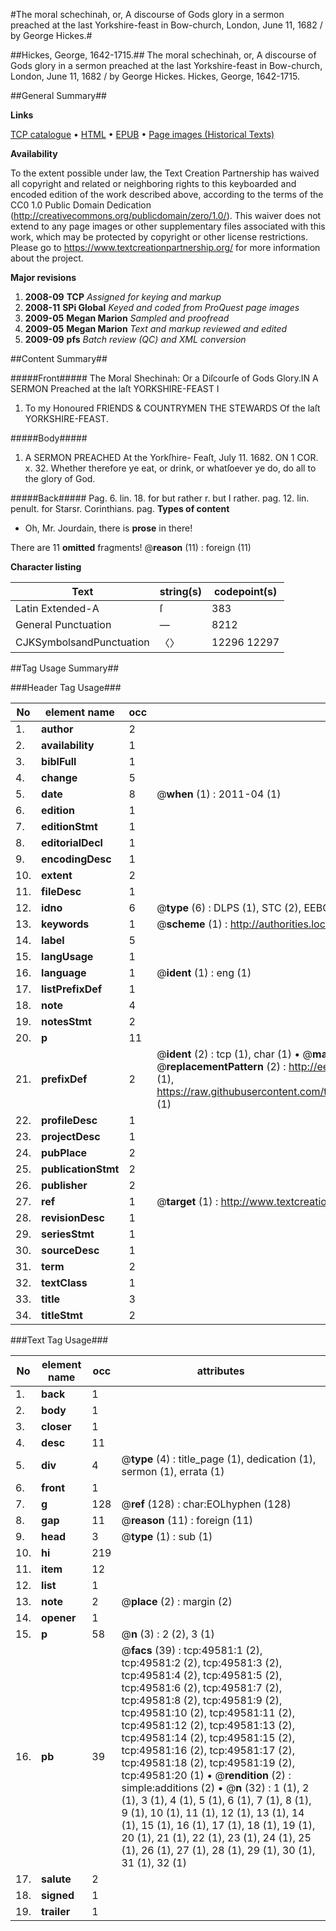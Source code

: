 #The moral schechinah, or, A discourse of Gods glory in a sermon preached at the last Yorkshire-feast in Bow-church, London, June 11, 1682 / by George Hickes.#

##Hickes, George, 1642-1715.##
The moral schechinah, or, A discourse of Gods glory in a sermon preached at the last Yorkshire-feast in Bow-church, London, June 11, 1682 / by George Hickes.
Hickes, George, 1642-1715.

##General Summary##

**Links**

[TCP catalogue](http://www.ota.ox.ac.uk/tcp/)  • 
[HTML](http://tei.it.ox.ac.uk/tcp/Texts-HTML/free/A43/A43663.html)  • 
[EPUB](http://tei.it.ox.ac.uk/tcp/Texts-EPUB/free/A43/A43663.epub) • 
[Page images (Historical Texts)](https://historicaltexts.jisc.ac.uk/eebo-11821367e)

**Availability**

To the extent possible under law, the Text Creation Partnership has waived all copyright and related or neighboring rights to this keyboarded and encoded edition of the work described above, according to the terms of the CC0 1.0 Public Domain Dedication (http://creativecommons.org/publicdomain/zero/1.0/). This waiver does not extend to any page images or other supplementary files associated with this work, which may be protected by copyright or other license restrictions. Please go to https://www.textcreationpartnership.org/ for more information about the project.

**Major revisions**

1. __2008-09__ __TCP__ *Assigned for keying and markup*
1. __2008-11__ __SPi Global__ *Keyed and coded from ProQuest page images*
1. __2009-05__ __Megan Marion__ *Sampled and proofread*
1. __2009-05__ __Megan Marion__ *Text and markup reviewed and edited*
1. __2009-09__ __pfs__ *Batch review (QC) and XML conversion*

##Content Summary##

#####Front#####
The Moral Shechinah: Or a Diſcourſe of Gods Glory.IN A SERMON Preached at the laſt YORKSHIRE-FEAST I
1. To my Honoured FRIENDS & COUNTRYMEN THE STEWARDS Of the laſt YORKSHIRE-FEAST.

#####Body#####

1. A SERMON PREACHED At the Yorkſhire- Feaſt, July 11. 1682. ON 1 COR. x. 32. Whether therefore ye eat, or drink, or whatſoever ye do, do all to the glory of God.

#####Back#####
Pag. 6. lin. 18. for but rather r. but I rather. pag. 12. lin. penult. for Starsr. Corinthians. pag.
**Types of content**

  * Oh, Mr. Jourdain, there is **prose** in there!

There are 11 **omitted** fragments! 
 @__reason__ (11) : foreign (11)

**Character listing**


|Text|string(s)|codepoint(s)|
|---|---|---|
|Latin Extended-A|ſ|383|
|General Punctuation|—|8212|
|CJKSymbolsandPunctuation|〈〉|12296 12297|

##Tag Usage Summary##

###Header Tag Usage###

|No|element name|occ|attributes|
|---|---|---|---|
|1.|__author__|2||
|2.|__availability__|1||
|3.|__biblFull__|1||
|4.|__change__|5||
|5.|__date__|8| @__when__ (1) : 2011-04 (1)|
|6.|__edition__|1||
|7.|__editionStmt__|1||
|8.|__editorialDecl__|1||
|9.|__encodingDesc__|1||
|10.|__extent__|2||
|11.|__fileDesc__|1||
|12.|__idno__|6| @__type__ (6) : DLPS (1), STC (2), EEBO-CITATION (1), OCLC (1), VID (1)|
|13.|__keywords__|1| @__scheme__ (1) : http://authorities.loc.gov/ (1)|
|14.|__label__|5||
|15.|__langUsage__|1||
|16.|__language__|1| @__ident__ (1) : eng (1)|
|17.|__listPrefixDef__|1||
|18.|__note__|4||
|19.|__notesStmt__|2||
|20.|__p__|11||
|21.|__prefixDef__|2| @__ident__ (2) : tcp (1), char (1)  •  @__matchPattern__ (2) : ([0-9\-]+):([0-9IVX]+) (1), (.+) (1)  •  @__replacementPattern__ (2) : http://eebo.chadwyck.com/downloadtiff?vid=$1&page=$2 (1), https://raw.githubusercontent.com/textcreationpartnership/Texts/master/tcpchars.xml#$1 (1)|
|22.|__profileDesc__|1||
|23.|__projectDesc__|1||
|24.|__pubPlace__|2||
|25.|__publicationStmt__|2||
|26.|__publisher__|2||
|27.|__ref__|1| @__target__ (1) : http://www.textcreationpartnership.org/docs/. (1)|
|28.|__revisionDesc__|1||
|29.|__seriesStmt__|1||
|30.|__sourceDesc__|1||
|31.|__term__|2||
|32.|__textClass__|1||
|33.|__title__|3||
|34.|__titleStmt__|2||


###Text Tag Usage###

|No|element name|occ|attributes|
|---|---|---|---|
|1.|__back__|1||
|2.|__body__|1||
|3.|__closer__|1||
|4.|__desc__|11||
|5.|__div__|4| @__type__ (4) : title_page (1), dedication (1), sermon (1), errata (1)|
|6.|__front__|1||
|7.|__g__|128| @__ref__ (128) : char:EOLhyphen (128)|
|8.|__gap__|11| @__reason__ (11) : foreign (11)|
|9.|__head__|3| @__type__ (1) : sub (1)|
|10.|__hi__|219||
|11.|__item__|12||
|12.|__list__|1||
|13.|__note__|2| @__place__ (2) : margin (2)|
|14.|__opener__|1||
|15.|__p__|58| @__n__ (3) : 2 (2), 3 (1)|
|16.|__pb__|39| @__facs__ (39) : tcp:49581:1 (2), tcp:49581:2 (2), tcp:49581:3 (2), tcp:49581:4 (2), tcp:49581:5 (2), tcp:49581:6 (2), tcp:49581:7 (2), tcp:49581:8 (2), tcp:49581:9 (2), tcp:49581:10 (2), tcp:49581:11 (2), tcp:49581:12 (2), tcp:49581:13 (2), tcp:49581:14 (2), tcp:49581:15 (2), tcp:49581:16 (2), tcp:49581:17 (2), tcp:49581:18 (2), tcp:49581:19 (2), tcp:49581:20 (1)  •  @__rendition__ (2) : simple:additions (2)  •  @__n__ (32) : 1 (1), 2 (1), 3 (1), 4 (1), 5 (1), 6 (1), 7 (1), 8 (1), 9 (1), 10 (1), 11 (1), 12 (1), 13 (1), 14 (1), 15 (1), 16 (1), 17 (1), 18 (1), 19 (1), 20 (1), 21 (1), 22 (1), 23 (1), 24 (1), 25 (1), 26 (1), 27 (1), 28 (1), 29 (1), 30 (1), 31 (1), 32 (1)|
|17.|__salute__|2||
|18.|__signed__|1||
|19.|__trailer__|1||
